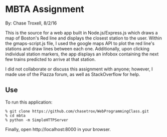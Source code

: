 MBTA Assignment
===============
By: Chase Troxell, 8/2/16

This is the source for a web app built in Node.js/Express.js which draws a map of Boston's Red line and displays the closest station to the user. Within the gmaps-script.js file, I used the google maps API to plot the red line's stations and draw lines between each one. Additionally, upon clicking individual station markers, the app displays an infobox containing the next few trains predicted to arrive at that station.

I did not collaborate or discuss this assignment with anyone; however, I made
use of the Piazza forum, as well as StackOverflow for help.

Use
---
To run this application:
~~~~ 
% git clone https://github.com/chasetrox/WebProgrammingClass.git
% cd mbta
% python -m SimpleHTTPServer
~~~~
Finally, open http://localhost:8000 in your browser.
